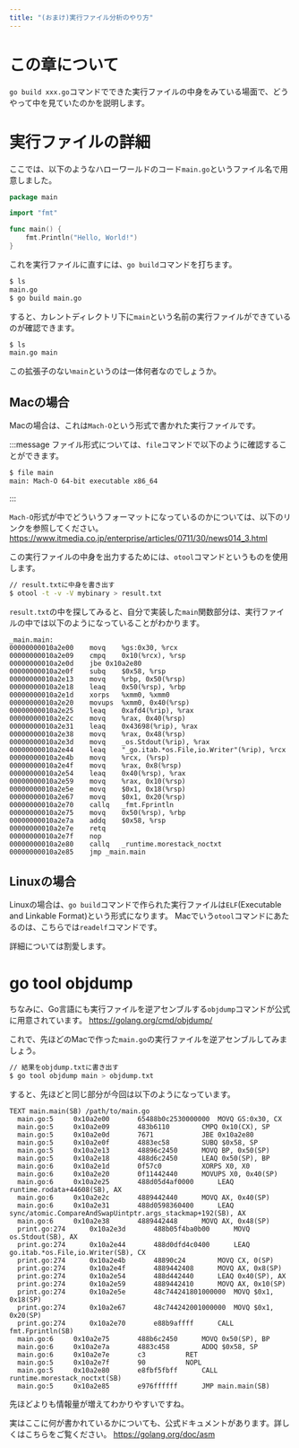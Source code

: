 ```yaml
---
title: "(おまけ)実行ファイル分析のやり方"
---
```

# この章について
`go build xxx.go`コマンドでできた実行ファイルの中身をみている場面で、どうやって中を見ていたのかを説明します。

# 実行ファイルの詳細
ここでは、以下のようなハローワールドのコード`main.go`というファイル名で用意しました。
```go
package main

import "fmt"

func main() {
	fmt.Println("Hello, World!")
}
```

これを実行ファイルに直すには、`go build`コマンドを打ちます。
```bash
$ ls
main.go
$ go build main.go
```
すると、カレントディレクトリ下に`main`という名前の実行ファイルができているのが確認できます。
```bash
$ ls
main.go main
```

この拡張子のない`main`というのは一体何者なのでしょうか。

## Macの場合
Macの場合は、これは`Mach-O`という形式で書かれた実行ファイルです。

:::message
ファイル形式については、`file`コマンドで以下のように確認することができます。
```bash
$ file main
main: Mach-O 64-bit executable x86_64
```
:::

`Mach-O`形式が中でどういうフォーマットになっているのかについては、以下のリンクを参照してください。
https://www.itmedia.co.jp/enterprise/articles/0711/30/news014_3.html

この実行ファイルの中身を出力するためには、`otool`コマンドというものを使用します。
```bash
// result.txtに中身を書き出す
$ otool -t -v -V mybinary > result.txt
```

`result.txt`の中を探してみると、自分で実装した`main`関数部分は、実行ファイルの中では以下のようになっていることがわかります。
```
_main.main:
00000000010a2e00	movq	%gs:0x30, %rcx
00000000010a2e09	cmpq	0x10(%rcx), %rsp
00000000010a2e0d	jbe	0x10a2e80
00000000010a2e0f	subq	$0x58, %rsp
00000000010a2e13	movq	%rbp, 0x50(%rsp)
00000000010a2e18	leaq	0x50(%rsp), %rbp
00000000010a2e1d	xorps	%xmm0, %xmm0
00000000010a2e20	movups	%xmm0, 0x40(%rsp)
00000000010a2e25	leaq	0xafd4(%rip), %rax
00000000010a2e2c	movq	%rax, 0x40(%rsp)
00000000010a2e31	leaq	0x43698(%rip), %rax
00000000010a2e38	movq	%rax, 0x48(%rsp)
00000000010a2e3d	movq	_os.Stdout(%rip), %rax
00000000010a2e44	leaq	"_go.itab.*os.File,io.Writer"(%rip), %rcx
00000000010a2e4b	movq	%rcx, (%rsp)
00000000010a2e4f	movq	%rax, 0x8(%rsp)
00000000010a2e54	leaq	0x40(%rsp), %rax
00000000010a2e59	movq	%rax, 0x10(%rsp)
00000000010a2e5e	movq	$0x1, 0x18(%rsp)
00000000010a2e67	movq	$0x1, 0x20(%rsp)
00000000010a2e70	callq	_fmt.Fprintln
00000000010a2e75	movq	0x50(%rsp), %rbp
00000000010a2e7a	addq	$0x58, %rsp
00000000010a2e7e	retq
00000000010a2e7f	nop
00000000010a2e80	callq	_runtime.morestack_noctxt
00000000010a2e85	jmp	_main.main
```

## Linuxの場合
Linuxの場合は、`go build`コマンドで作られた実行ファイルは`ELF`(Executable and Linkable Format)という形式になります。
Macでいう`otool`コマンドにあたるのは、こちらでは`readelf`コマンドです。

詳細については割愛します。



# go tool objdump
ちなみに、Go言語にも実行ファイルを逆アセンブルする`objdump`コマンドが公式に用意されています。
https://golang.org/cmd/objdump/

これで、先ほどのMacで作った`main.go`の実行ファイルを逆アセンブルしてみましょう。
```bash
// 結果をobjdump.txtに書き出す
$ go tool objdump main > objdump.txt
```

すると、先ほどと同じ部分が今回は以下のようになっています。
```
TEXT main.main(SB) /path/to/main.go
  main.go:5		0x10a2e00		65488b0c2530000000	MOVQ GS:0x30, CX							
  main.go:5		0x10a2e09		483b6110		CMPQ 0x10(CX), SP							
  main.go:5		0x10a2e0d		7671			JBE 0x10a2e80								
  main.go:5		0x10a2e0f		4883ec58		SUBQ $0x58, SP								
  main.go:5		0x10a2e13		48896c2450		MOVQ BP, 0x50(SP)							
  main.go:5		0x10a2e18		488d6c2450		LEAQ 0x50(SP), BP							
  main.go:6		0x10a2e1d		0f57c0			XORPS X0, X0								
  main.go:6		0x10a2e20		0f11442440		MOVUPS X0, 0x40(SP)							
  main.go:6		0x10a2e25		488d05d4af0000		LEAQ runtime.rodata+44608(SB), AX					
  main.go:6		0x10a2e2c		4889442440		MOVQ AX, 0x40(SP)							
  main.go:6		0x10a2e31		488d0598360400		LEAQ sync/atomic.CompareAndSwapUintptr.args_stackmap+192(SB), AX	
  main.go:6		0x10a2e38		4889442448		MOVQ AX, 0x48(SP)							
  print.go:274		0x10a2e3d		488b05f4ba0b00		MOVQ os.Stdout(SB), AX							
  print.go:274		0x10a2e44		488d0dfd4c0400		LEAQ go.itab.*os.File,io.Writer(SB), CX					
  print.go:274		0x10a2e4b		48890c24		MOVQ CX, 0(SP)								
  print.go:274		0x10a2e4f		4889442408		MOVQ AX, 0x8(SP)							
  print.go:274		0x10a2e54		488d442440		LEAQ 0x40(SP), AX							
  print.go:274		0x10a2e59		4889442410		MOVQ AX, 0x10(SP)							
  print.go:274		0x10a2e5e		48c744241801000000	MOVQ $0x1, 0x18(SP)							
  print.go:274		0x10a2e67		48c744242001000000	MOVQ $0x1, 0x20(SP)							
  print.go:274		0x10a2e70		e88b9affff		CALL fmt.Fprintln(SB)							
  main.go:6		0x10a2e75		488b6c2450		MOVQ 0x50(SP), BP							
  main.go:6		0x10a2e7a		4883c458		ADDQ $0x58, SP								
  main.go:6		0x10a2e7e		c3			RET									
  main.go:5		0x10a2e7f		90			NOPL									
  main.go:5		0x10a2e80		e8fbf5fbff		CALL runtime.morestack_noctxt(SB)					
  main.go:5		0x10a2e85		e976ffffff		JMP main.main(SB)
```
先ほどよりも情報量が増えてわかりやすいですね。

実はここに何が書かれているかについても、公式ドキュメントがあります。詳しくはこちらをご覧ください。
https://golang.org/doc/asm